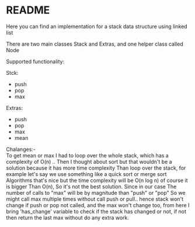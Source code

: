 # README

Here you can find an implementation for a stack data structure using linked list 

There are two main classes Stack and Extras, and one helper class called Node

Supported functionality: 

Stck:
+ push
+ pop
+ max

Extras:
+ push
+ pop
+ max
+ mean

Chalanges:- <br />
To get mean or max I had to loop over the whole stack, which has a complexity of O(n) ..
Then I thought about sort but that wouldn't be a solution because it has more time complexity Than loop over the stack, for example let's say we use something like a quick sort or merge sort Algorithms that's nice but the time complexity will be O(n log n) of course it is bigger 
Than O(n), So it's not the best solution.
Since in our case The number of calls to "max" will be by magnitude than "push" or "pop"
So we might call max multiple times without call push or pull.. hence stack won't change if push or pop not called, and the max won't change too, from here I bring 'has_change' variable to check if the stack has changed or not, if not then return the last max without do any extra work.

